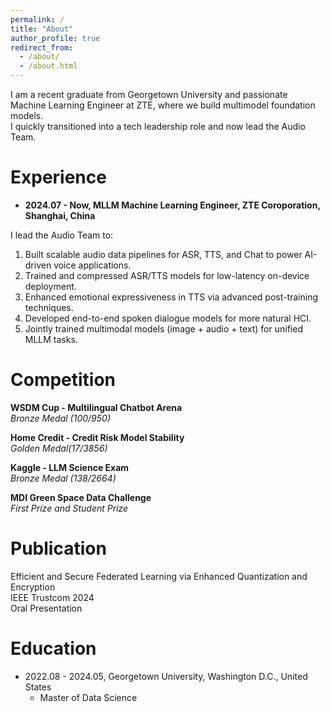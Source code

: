 ```yaml
---
permalink: /
title: "About"
author_profile: true
redirect_from: 
  - /about/
  - /about.html
---
```


I am a recent graduate from Georgetown University and passionate Machine Learning Engineer at ZTE, where we build multimodel foundation models.  
I quickly transitioned into a tech leadership role and now lead the Audio Team.

Experience
======
- **2024.07 - Now, MLLM Machine Learning Engineer, ZTE Coroporation,  Shanghai, China**

I lead the Audio Team to:  
1. Built scalable audio data pipelines for ASR, TTS, and Chat to power AI-driven voice applications.  
2. Trained and compressed ASR/TTS models for low-latency on-device deployment.  
3. Enhanced emotional expressiveness in TTS via advanced post-training techniques.  
4. Developed end-to-end spoken dialogue models for more natural HCI.  
5. Jointly trained multimodal models (image + audio + text) for unified MLLM tasks.


Competition
======
**WSDM Cup - Multilingual Chatbot Arena**  
*Bronze Medal (100/950)*

**Home Credit - Credit Risk Model Stability**  
*Golden Medal(17/3856)*

**Kaggle - LLM Science Exam**  
*Bronze Medal (138/2664)*

**MDI Green Space Data Challenge**  
*First Prize and Student Prize*

Publication
======
Efficient and Secure Federated Learning via Enhanced Quantization and Encryption  
IEEE Trustcom 2024  
Oral Presentation

Education
======
- 2022.08 - 2024.05, Georgetown University, Washington D.C., United States
  - Master of Data Science 
